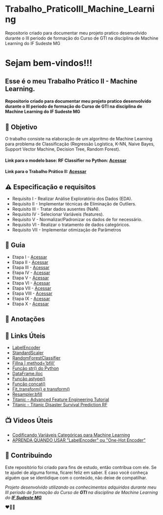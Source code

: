 # Trabalho_PraticoIII_Machine_Learning
Repositorio criado para documentar meu projeto pratico desenvolvido durante o III periodo de formação do Curso de GTI na disciplina de Machine Learning do IF Sudeste MG


<h1> Sejam bem-vindos!!! </h1>
<h2> Esse é o meu Trabalho Prático II -  Machine Learning. </h2>

<h4> Repositorio criado para documentar meu projeto pratico desenvolvido durante o III periodo de formação do Curso de GTI
 na disciplina de Machine Learning do IF Sudeste MG </h4>


<h2> 🎯 Objetivo </h2>
O trabalho consiste na elaboração de um algoritmo de Machine Learning para problema de Classificação (Regressão Logística, K-NN, Naive Bayes, Support Vector Machine, Decision Tree, Random Forest).


<h4> 
 Link para o modelo base: RF Classifier no Python: 
<a href="https://colab.research.google.com/drive/1wCCEFhDyeFtlzbx_Pevdb2hAYrr8MRND?usp=sharing"> <strong> Acessar </strong></a>
</h4>

<h4> 
 Link para o Trabalho Prático II: 
<a href="https://diegojfsr.notion.site/Trabalho-Pr-tico-II-Machine-Learning-a1b5785791ee415c9552257e9000dbb4"> <strong> Acessar </strong></a>
</h4>


<h2 dir="auto"> ⚠️ Especificação e requisitos </h2>
<ul dir="auto">
<li> Requisito I -  Realizar Análise Exploratório dos Dados (EDA). </li>
<li> Requisito II -  Implementar técnicas de Eliminação de Outliers. </li>
<li> Requisito III -   Tratar dados ausentes (NaN). </li>
<li> Requisito IV -  Selecionar Variáveis (features). </li>
<li> Requisito V -  Normalizar/Padronizar os dados de for necessário.  </li>
<li> Requisito VI -  Realizar o tratamento de dados categóricos.   </li>
<li> Requisito VII -  Implementar otimização de Parâmetros   </li>
</ul>


<h2 dir="auto"> 🚦 Guia </h2>
<ul dir="auto">
<li> Etapa I - <a href=" https:// "> Acessar </a></li>
<li> Etapa II - <a href=" https:// "> Acessar </a></li>
<li> Etapa III - <a href=" https:// "> Acessar </a></li>
<li> Etapa IV -  <a href=" https:// "> Acessar </a></li>
<li> Etapa V -  <a href=" https:// "> Acessar </a></li>
<li> Etapa VI -  <a href=" https:// "> Acessar </a></li>
<li> Etapa VII - <a href=" https:// "> Acessar </a></li>
<li> Etapa VIII - <a href=" https:// "> Acessar </a></li>
<li> Etapa IX - <a href=" https:// "> Acessar </a></li>
<li> Etapa X -  <a href=" https:// "> Acessar </a></li>
</ul>

<h2 dir="auto"> 📖 Anotações </h2>

<h2 dir="auto"> 🔗 Links Úteis </h2>
<ul dir="auto">
<li><a href="https://scikit-learn.org/stable/modules/generated/sklearn.preprocessing.LabelEncoder.html"> LabelEncoder </a></li>
<li><a href="https://scikit-learn.org/stable/modules/generated/sklearn.preprocessing.StandardScaler.html"> StandardScaler </a></li>
<li><a href="https://scikit-learn.org/stable/modules/generated/sklearn.ensemble.RandomForestClassifier.html"> RandomForestClassifier </a></li>
<li><a href="https://pandas.pydata.org/docs/reference/api/pandas.DataFrame.fillna.html"> Fillna | method='bfill' </a></li>
<li><a href="https://www.w3schools.com/python/ref_func_str.asp"> Função str() do Python </a></li>
<li><a href="https://pandas.pydata.org/docs/reference/api/pandas.DataFrame.iloc.html"> DataFrame.iloc </a></li>
<li><a href="https://www.askpython.com/python/built-in-methods/python-astype"> Função astype() </a></li>
<li><a href="https://www.geeksforgeeks.org/pandas-concat-function-in-python/"> Função concat() </a></li>
<li><a href="https://towardsdatascience.com/what-and-why-behind-fit-transform-vs-transform-in-scikit-learn-78f915cf96fe"> Fit_transform() e transform()  </a></li>
 

<li><a href="https://runebook.dev/pt/docs/pandas/reference/api/pandas.core.resample.resampler.bfill"> Resampler.bfill </a></li>
<li><a href="https://www.kaggle.com/code/gunesevitan/titanic-advanced-feature-engineering-tutorial"> Titanic - Advanced Feature Engineering Tutorial </a></li>
<li><a href="https://www.kaggle.com/code/vishnuvardhan97/titanic-disaster-survival-prediction-rf"> Titanic - Titanic Disaster Survival Prediction RF </a></li>
</ul>

<h2 dir="auto"> 📺 Videos Úteis </h2>
<ul dir="auto">
<li><a href="https://www.youtube.com/watch?v=ZPTAeXfaZ4g"> Codificando Variáveis Categóricas para Machine Learning </a></li>
<li><a href="https://www.youtube.com/watch?v=RWaMw02_MQQ"> APRENDA QUANDO USAR "LabelEncoder" ou "One-Hot Encoder" </a></li>

</ul>


<h2 dir="auto"> 🤝 Contribuindo </h2>

<p dir="auto">Este repositório foi criado para fins de estudo, então contribua com ele. Se te ajudei de alguma forma, ficarei feliz em
saber. E caso você conheça alguém que se identidique com o conteúdo, não deixe de compatilhar.</p>


<p dir="auto"> 
 <em>
  Projeto desenvolvido utilizando os conhecimentos adquiridos durante meu III periodo de formação do Curso de <strong> GTI </strong>
  na disciplina de Machine Learning do <a href="https://www.ifsudestemg.edu.br/muriae"> <strong> IF Sudeste MG </strong></a>
 </em> 
 
 ❤️💚💚
</p>
